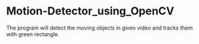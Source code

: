 # Motion-Detector_using_OpenCV
The program will detect the moving objects in given video and tracks them with green rectangle.
